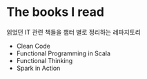 # The books I read

읽었던 IT 관련 책들을 챕터 별로 정리하는 레파지토리

* Clean Code
* Functional Programming in Scala
* Functional Thinking
* Spark in Action
